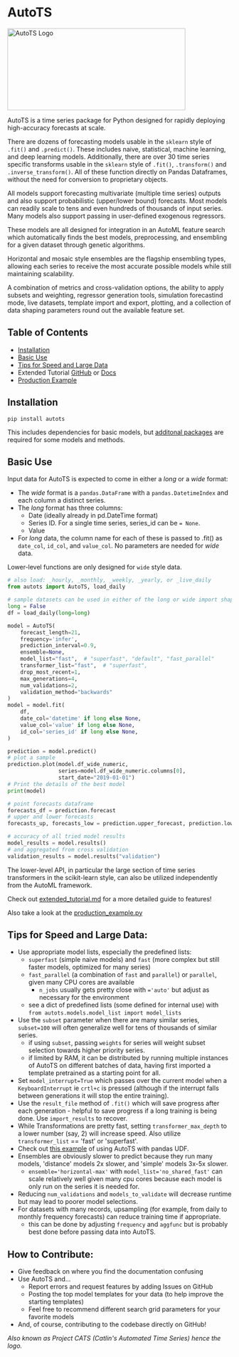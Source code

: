 # AutoTS

<img src="/img/autots_logo.png" width="400" height="184" title="AutoTS Logo">

AutoTS is a time series package for Python designed for rapidly deploying high-accuracy forecasts at scale. 

There are dozens of forecasting models usable in the `sklearn` style of `.fit()` and `.predict()`. 
These includes naive, statistical, machine learning, and deep learning models. 
Additionally, there are over 30 time series specific transforms usable in the `sklearn` style of `.fit()`, `.transform()` and `.inverse_transform()`. 
All of these function directly on Pandas Dataframes, without the need for conversion to proprietary objects. 

All models support forecasting multivariate (multiple time series) outputs and also support probabilistic (upper/lower bound) forecasts. 
Most models can readily scale to tens and even hundreds of thousands of input series. 
Many models also support passing in user-defined exogenous regressors. 

These models are all designed for integration in an AutoML feature search which automatically finds the best models, preprocessing, and ensembling for a given dataset through genetic algorithms. 

Horizontal and mosaic style ensembles are the flagship ensembling types, allowing each series to receive the most accurate possible models while still maintaining scalability.

A combination of metrics and cross-validation options, the ability to apply subsets and weighting, regressor generation tools, simulation forecastind mode, live datasets, template import and export, plotting, and a collection of data shaping parameters round out the available feature set. 

## Table of Contents
* [Installation](https://github.com/winedarksea/AutoTS#installation)
* [Basic Use](https://github.com/winedarksea/AutoTS#basic-use)
* [Tips for Speed and Large Data](https://github.com/winedarksea/AutoTS#tips-for-speed-and-large-data)
* Extended Tutorial [GitHub](https://github.com/winedarksea/AutoTS/blob/master/extended_tutorial.md) or [Docs](https://winedarksea.github.io/AutoTS/build/html/source/tutorial.html)
* [Production Example](https://github.com/winedarksea/AutoTS/blob/master/production_example.py)

## Installation
```
pip install autots
```
This includes dependencies for basic models, but [additonal packages](https://github.com/winedarksea/AutoTS/blob/master/extended_tutorial.md#installation-and-dependency-versioning) are required for some models and methods.

## Basic Use

Input data for AutoTS is expected to come in either a *long* or a *wide* format:

- The *wide* format is a `pandas.DataFrame` with a `pandas.DatetimeIndex` and each column a distinct series. 
- The *long* format has three columns: 
  - Date (ideally already in pd.DateTime format)
  - Series ID. For a single time series, series_id can be `= None`.
  - Value
- For *long* data, the column name for each of these is passed to .fit() as `date_col`, `id_col`, and `value_col`. No parameters are needed for *wide* data.

Lower-level functions are only designed for `wide` style data.

```python
# also load: _hourly, _monthly, _weekly, _yearly, or _live_daily
from autots import AutoTS, load_daily

# sample datasets can be used in either of the long or wide import shapes
long = False
df = load_daily(long=long)

model = AutoTS(
    forecast_length=21,
    frequency='infer',
    prediction_interval=0.9,
    ensemble=None,
    model_list="fast",  # "superfast", "default", "fast_parallel"
    transformer_list="fast",  # "superfast",
    drop_most_recent=1,
    max_generations=4,
    num_validations=2,
    validation_method="backwards"
)
model = model.fit(
    df,
    date_col='datetime' if long else None,
    value_col='value' if long else None,
    id_col='series_id' if long else None,
)

prediction = model.predict()
# plot a sample
prediction.plot(model.df_wide_numeric,
                series=model.df_wide_numeric.columns[0],
                start_date="2019-01-01")
# Print the details of the best model
print(model)

# point forecasts dataframe
forecasts_df = prediction.forecast
# upper and lower forecasts
forecasts_up, forecasts_low = prediction.upper_forecast, prediction.lower_forecast

# accuracy of all tried model results
model_results = model.results()
# and aggregated from cross validation
validation_results = model.results("validation")
```

The lower-level API, in particular the large section of time series transformers in the scikit-learn style, can also be utilized independently from the AutoML framework.

Check out [extended_tutorial.md](https://winedarksea.github.io/AutoTS/build/html/source/tutorial.html) for a more detailed guide to features!

Also take a look at the [production_example.py](https://github.com/winedarksea/AutoTS/blob/master/production_example.py)

## Tips for Speed and Large Data:
* Use appropriate model lists, especially the predefined lists:
	* `superfast` (simple naive models) and `fast` (more complex but still faster models, optimized for many series)
	* `fast_parallel` (a combination of `fast` and `parallel`) or `parallel`, given many CPU cores are available
		* `n_jobs` usually gets pretty close with `='auto'` but adjust as necessary for the environment
	* see a dict of predefined lists (some defined for internal use) with `from autots.models.model_list import model_lists`
* Use the `subset` parameter when there are many similar series, `subset=100` will often generalize well for tens of thousands of similar series.
	* if using `subset`, passing `weights` for series will weight subset selection towards higher priority series.
	* if limited by RAM, it can be distributed by running multiple instances of AutoTS on different batches of data, having first imported a template pretrained as a starting point for all.
* Set `model_interrupt=True` which passes over the current model when a `KeyboardInterrupt` ie `crtl+c` is pressed (although if the interrupt falls between generations it will stop the entire training).
* Use the `result_file` method of `.fit()` which will save progress after each generation - helpful to save progress if a long training is being done. Use `import_results` to recover.
* While Transformations are pretty fast, setting `transformer_max_depth` to a lower number (say, 2) will increase speed. Also utilize `transformer_list` == 'fast' or 'superfast'.
* Check out [this example](https://github.com/winedarksea/AutoTS/discussions/76) of using AutoTS with pandas UDF.
* Ensembles are obviously slower to predict because they run many models, 'distance' models 2x slower, and 'simple' models 3x-5x slower.
	* `ensemble='horizontal-max'` with `model_list='no_shared_fast'` can scale relatively well given many cpu cores because each model is only run on the series it is needed for.
* Reducing `num_validations` and `models_to_validate` will decrease runtime but may lead to poorer model selections.
* For datasets with many records, upsampling (for example, from daily to monthly frequency forecasts) can reduce training time if appropriate.
	* this can be done by adjusting `frequency` and `aggfunc` but is probably best done before passing data into AutoTS.

## How to Contribute:
* Give feedback on where you find the documentation confusing
* Use AutoTS and...
	* Report errors and request features by adding Issues on GitHub
	* Posting the top model templates for your data (to help improve the starting templates)
	* Feel free to recommend different search grid parameters for your favorite models
* And, of course, contributing to the codebase directly on GitHub!


*Also known as Project CATS (Catlin's Automated Time Series) hence the logo.*
